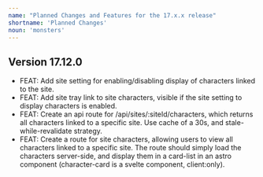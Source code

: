```yaml
---
name: "Planned Changes and Features for the 17.x.x release"
shortname: 'Planned Changes'
noun: 'monsters'
---
```

## Version 17.12.0
- FEAT: Add site setting for enabling/disabling display of characters linked to the site.
- FEAT: Add site tray link to site characters, visible if the site setting to display characters is enabled.
- FEAT: Create an api route for /api/sites/:siteId/characters, which returns all characters linked to a specific site. Use cache of a 30s, and stale-while-revalidate strategy.
- FEAT: Create a route for site characters, allowing users to view all characters linked to a specific site. The route should simply load the characters server-side, and display them in a card-list in an astro component (character-card is a svelte component, client:only).


